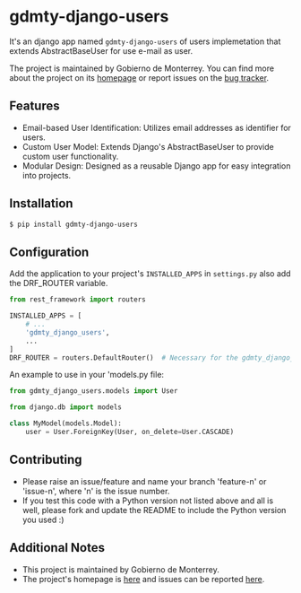 # gdmty-django-users

It's an django app named `gdmty-django-users` of users implemetation that extends AbstractBaseUser for use e-mail as user.

The project is maintained by Gobierno de Monterrey. You can find more about the project on
its [homepage](https://github.com/gobiernodigitalmonterrey/gdmty-django-users) or report issues on
the [bug tracker](https://github.com/gobiernodigitalmonterrey/gdmty-django-users/issues).

## Features

- Email-based User Identification: Utilizes email addresses as identifier for users.
- Custom User Model: Extends Django's AbstractBaseUser to provide custom user functionality.
- Modular Design: Designed as a reusable Django app for easy integration into projects.


## Installation

```bash
$ pip install gdmty-django-users
```

## Configuration

Add the application to your project's `INSTALLED_APPS` in `settings.py` also add the DRF_ROUTER variable.

```python
from rest_framework import routers

INSTALLED_APPS = [
    # ...
    'gdmty_django_users',
    ...
]
DRF_ROUTER = routers.DefaultRouter()  # Necessary for the gdmty_django_users package

```

An example to use in your 'models.py file:

```python 
from gdmty_django_users.models import User

from django.db import models

class MyModel(models.Model):
    user = User.ForeignKey(User, on_delete=User.CASCADE)
```

## Contributing

* Please raise an issue/feature and name your branch 'feature-n' or 'issue-n', where 'n' is the issue number.
* If you test this code with a Python version not listed above and all is well, please fork and update the README to
  include the Python version you used :)

## Additional Notes

* This project is maintained by Gobierno de Monterrey.
* The project's homepage is [here](https://github.com/gobiernodigitalmonterrey/gdmty-django-users) and issues can be
  reported [here](https://github.com/gobiernodigitalmonterrey/gdmty-django-users/issues).
